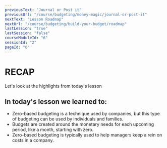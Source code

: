 ```yaml
---
previousText: "Journal or Post it"
previousUrl: "/course/budgeting/money-magic/journal-or-post-it"
nextText: "Lesson Roadmap"
nextUrl: "/course/budgeting/build-your-budget/roadmap"
lastLession: "true"
lastSession: "false"
courseModuleId: "6"
sessionId: "2"
pageId: "6"
---
```



# RECAP

<sparkle-character-intro position="right" character="jen">
Let's look at the highlights from today's lesson
</sparkle-character-intro>

## In today's lesson we learned to: 
- Zero-based budgeting is a technique used by companies, but this type of budgeting can be used by individuals and families.
- Budgets are created around the monetary needs for each upcoming period, like a month, starting with zero.
- Zero-based budgeting is typically used to help managers keep a rein on costs in a company.

<!-- 

## Zero based budgeting encourages you to use all of your monthly income for specific purposes. That means you will manage your savings, expenses, and debt payments so that your income subtracted by your expenditures always equals zero. -->